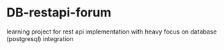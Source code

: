 # DB-restapi-forum
learning project for rest api implementation with heavy focus on database (postgresql) integration
